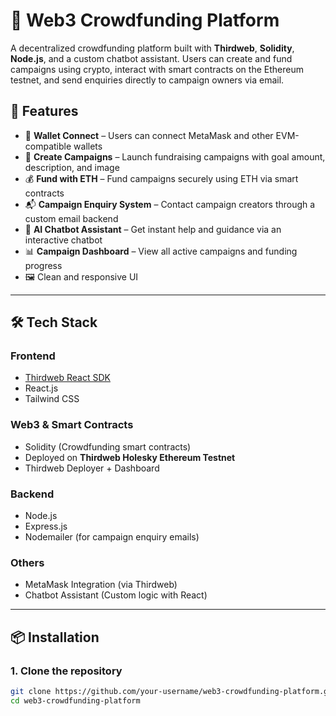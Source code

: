# 🧠 Web3 Crowdfunding Platform

A decentralized crowdfunding platform built with **Thirdweb**, **Solidity**, **Node.js**, and a custom chatbot assistant. Users can create and fund campaigns using crypto, interact with smart contracts on the Ethereum testnet, and send enquiries directly to campaign owners via email.

## 🚀 Features

- 🔐 **Wallet Connect** – Users can connect MetaMask and other EVM-compatible wallets
- 🧾 **Create Campaigns** – Launch fundraising campaigns with goal amount, description, and image
- 💰 **Fund with ETH** – Fund campaigns securely using ETH via smart contracts
- 📬 **Campaign Enquiry System** – Contact campaign creators through a custom email backend
- 🤖 **AI Chatbot Assistant** – Get instant help and guidance via an interactive chatbot
- 📊 **Campaign Dashboard** – View all active campaigns and funding progress
- 🖼️ Clean and responsive UI

---

## 🛠 Tech Stack

### Frontend
- [Thirdweb React SDK](https://portal.thirdweb.com/react)
- React.js
- Tailwind CSS

### Web3 & Smart Contracts
- Solidity (Crowdfunding smart contracts)
- Deployed on **Thirdweb Holesky Ethereum Testnet**
- Thirdweb Deployer + Dashboard

### Backend
- Node.js
- Express.js
- Nodemailer (for campaign enquiry emails)

### Others
- MetaMask Integration (via Thirdweb)
- Chatbot Assistant (Custom logic with React)

---

## 📦 Installation

### 1. Clone the repository

```bash
git clone https://github.com/your-username/web3-crowdfunding-platform.git
cd web3-crowdfunding-platform
